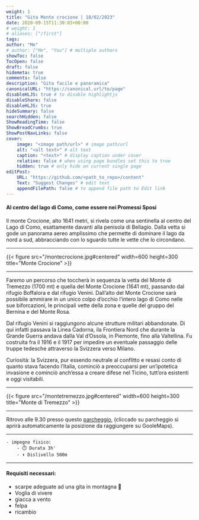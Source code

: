 ```yaml
---
weight: 1
title: "Gita Monte crocione | 18/02/2023"
date: 2020-09-15T11:30:03+00:00
# weight: 1
# aliases: ["/first"]
tags: 
author: "Me"
# author: ["Me", "You"] # multiple authors
showToc: false
TocOpen: false
draft: false
hidemeta: true
comments: false
description: "Gita facile e panoramica"
canonicalURL: "https://canonical.url/to/page"
disableHLJS: true # to disable highlightjs
disableShare: false
disableHLJS: true
hideSummary: false
searchHidden: false
ShowReadingTime: false
ShowBreadCrumbs: true
ShowPostNavLinks: false 
cover:
    image: "<image path/url>" # image path/url
    alt: "<alt text>" # alt text
    caption: "<text>" # display caption under cover
    relative: false # when using page bundles set this to true
    hidden: true # only hide on current single page
editPost:
    URL: "https://github.com/<path_to_repo>/content"
    Text: "Suggest Changes" # edit text
    appendFilePath: false # to append file path to Edit link
---
```




#### Al centro del lago di Como, come essere nei Promessi Sposi

<!--more--> 

Il monte Crocione, alto 1641 metri, si rivela come una sentinella al centro del Lago di Como, esattamente davanti alla penisola di Bellagio. Dalla vetta si gode un panorama aereo amplissimo che permette di dominare il lago da nord a sud, abbracciando con lo sguardo tutte le vette che lo circondano.

---

{{< figure src="/montecrocione.jpg#centered" width=600 height=300 title="Monte Crocione" >}}

---
Faremo un percorso che toccherà in sequenza la vetta del Monte di Tremezzo (1700 mt) e quella del Monte Crocione (1641 mt), passando dal rifugio Boffalora e dal rifugio Venini. Dall’alto del Monte Crocione sarà possibile ammirare in un unico colpo d’occhio l’intero lago di Como nelle sue biforcazioni, le principali vette della zona e quelle del gruppo del Bernina e del Monte Rosa.

Dal rifugio Venini si raggiungono alcune strutture militari abbandonate. Di qui infatti passava la Linea Cadorna, ila Frontiera Nord che durante la Grande Guerra andava dalla Val d’Ossola, in Piemonte, fino alla Valtellina. Fu costruita fra il 1916 e il 1917 per impedire un eventuale passaggio delle truppe tedesche attraverso la Svizzera verso Milano. 

Curiosità: la Svizzera, pur essendo neutrale al conflitto e resasi conto di quanto stava facendo l’Italia, cominciò a preoccuparsi per un’ipotetica invasione e cominciò anch’essa a creare difese nel Ticino, tutt’ora esistenti e oggi visitabili. 

---

{{< figure src="/montetremezzo.jpg#centered" width=600 height=300 title="Monte di Tremezzo" >}}

---

Ritrovo alle 9.30 presso questo [parcheggio](https://goo.gl/maps/xJxCTkQrwWsMoUVv5), (cliccado su parcheggio si aprirà automaticamente la posizione da raggiungere su GooleMaps).

--- 
   
    - impegno fisico:
        - ⏱️ Durata 3h'
        - ⬆️ Dislivello 500m

---
#### Requisiti necessari:  
- scarpe adeguate ad una gita in montagna 🥾 
- Voglia di vivere
- giacca a vento
- felpa
- ricambio 